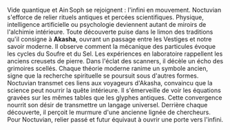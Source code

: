 Vide quantique et Ain Soph se rejoignent : l'infini en mouvement. Noctuvian s'efforce de relier rituels antiques et percées scientifiques.
Physique, intelligence artificielle ou psychologie deviennent autant de miroirs de l'alchimie intérieure.
Toute découverte puise dans le limon des traditions qu'il consigne à **Akasha**, ouvrant un passage entre les Vestiges et notre savoir moderne.
Il observe comment la mécanique des particules évoque les cycles du Soufre et du Sel.
Les expériences en laboratoire rappellent les anciens creusets de pierre.
Dans l'éclat des scanners, il décèle un écho des grimoires scellés.
Chaque théorie moderne ranime un symbole ancien, signe que la recherche spirituelle se poursuit sous d'autres formes.
Noctuvian transmet ces liens aux voyageurs d'Akasha, convaincu que la science peut nourrir la quête intérieure.
Il s'émerveille de voir les équations gravées sur les mêmes tables que les glyphes antiques.
Cette convergence nourrit son désir de transmettre un langage universel.
Derrière chaque découverte, il perçoit le murmure d'une ancienne lignée de chercheurs.
Pour Noctuvian, relier passé et futur équivaut à ouvrir une porte vers l'infini.
